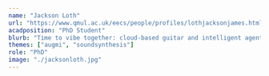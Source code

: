 ```yaml
---
name: "Jackson Loth"
url: "https://www.qmul.ac.uk/eecs/people/profiles/lothjacksonjames.html"
acadposition: "PhD Student"
blurb: "Time to vibe together: cloud-based guitar and intelligent agent"
themes: ["augmi", "soundsynthesis"]
role: "PhD"
image: "./jacksonloth.jpg"
---
```

